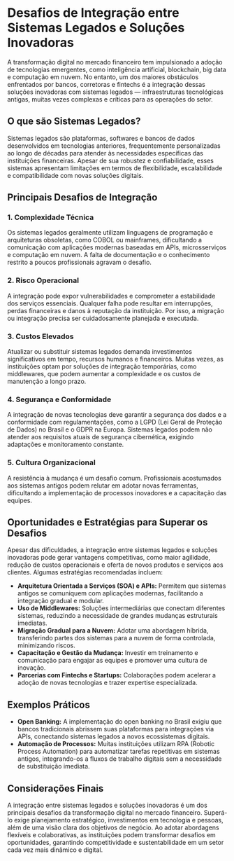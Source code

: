 # Desafios de Integração entre Sistemas Legados e Soluções Inovadoras

A transformação digital no mercado financeiro tem impulsionado a adoção de tecnologias emergentes, como inteligência artificial, blockchain, big data e computação em nuvem. No entanto, um dos maiores obstáculos enfrentados por bancos, corretoras e fintechs é a integração dessas soluções inovadoras com sistemas legados — infraestruturas tecnológicas antigas, muitas vezes complexas e críticas para as operações do setor.

## O que são Sistemas Legados?

Sistemas legados são plataformas, softwares e bancos de dados desenvolvidos em tecnologias anteriores, frequentemente personalizadas ao longo de décadas para atender às necessidades específicas das instituições financeiras. Apesar de sua robustez e confiabilidade, esses sistemas apresentam limitações em termos de flexibilidade, escalabilidade e compatibilidade com novas soluções digitais.

## Principais Desafios de Integração

### 1. **Complexidade Técnica**

Os sistemas legados geralmente utilizam linguagens de programação e arquiteturas obsoletas, como COBOL ou mainframes, dificultando a comunicação com aplicações modernas baseadas em APIs, microsserviços e computação em nuvem. A falta de documentação e o conhecimento restrito a poucos profissionais agravam o desafio.

### 2. **Risco Operacional**

A integração pode expor vulnerabilidades e comprometer a estabilidade dos serviços essenciais. Qualquer falha pode resultar em interrupções, perdas financeiras e danos à reputação da instituição. Por isso, a migração ou integração precisa ser cuidadosamente planejada e executada.

### 3. **Custos Elevados**

Atualizar ou substituir sistemas legados demanda investimentos significativos em tempo, recursos humanos e financeiros. Muitas vezes, as instituições optam por soluções de integração temporárias, como middlewares, que podem aumentar a complexidade e os custos de manutenção a longo prazo.

### 4. **Segurança e Conformidade**

A integração de novas tecnologias deve garantir a segurança dos dados e a conformidade com regulamentações, como a LGPD (Lei Geral de Proteção de Dados) no Brasil e o GDPR na Europa. Sistemas legados podem não atender aos requisitos atuais de segurança cibernética, exigindo adaptações e monitoramento constante.

### 5. **Cultura Organizacional**

A resistência à mudança é um desafio comum. Profissionais acostumados aos sistemas antigos podem relutar em adotar novas ferramentas, dificultando a implementação de processos inovadores e a capacitação das equipes.

## Oportunidades e Estratégias para Superar os Desafios

Apesar das dificuldades, a integração entre sistemas legados e soluções inovadoras pode gerar vantagens competitivas, como maior agilidade, redução de custos operacionais e oferta de novos produtos e serviços aos clientes. Algumas estratégias recomendadas incluem:

- **Arquitetura Orientada a Serviços (SOA) e APIs:** Permitem que sistemas antigos se comuniquem com aplicações modernas, facilitando a integração gradual e modular.
- **Uso de Middlewares:** Soluções intermediárias que conectam diferentes sistemas, reduzindo a necessidade de grandes mudanças estruturais imediatas.
- **Migração Gradual para a Nuvem:** Adotar uma abordagem híbrida, transferindo partes dos sistemas para a nuvem de forma controlada, minimizando riscos.
- **Capacitação e Gestão da Mudança:** Investir em treinamento e comunicação para engajar as equipes e promover uma cultura de inovação.
- **Parcerias com Fintechs e Startups:** Colaborações podem acelerar a adoção de novas tecnologias e trazer expertise especializada.

## Exemplos Práticos

- **Open Banking:** A implementação do open banking no Brasil exigiu que bancos tradicionais abrissem suas plataformas para integrações via APIs, conectando sistemas legados a novos ecossistemas digitais.
- **Automação de Processos:** Muitas instituições utilizam RPA (Robotic Process Automation) para automatizar tarefas repetitivas em sistemas antigos, integrando-os a fluxos de trabalho digitais sem a necessidade de substituição imediata.

## Considerações Finais

A integração entre sistemas legados e soluções inovadoras é um dos principais desafios da transformação digital no mercado financeiro. Superá-lo exige planejamento estratégico, investimentos em tecnologia e pessoas, além de uma visão clara dos objetivos de negócio. Ao adotar abordagens flexíveis e colaborativas, as instituições podem transformar desafios em oportunidades, garantindo competitividade e sustentabilidade em um setor cada vez mais dinâmico e digital.